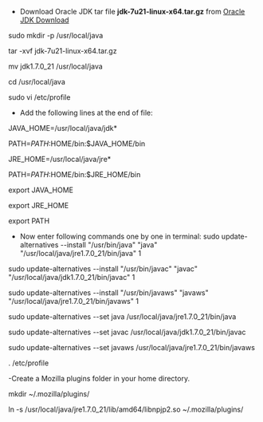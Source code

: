 - Download Oracle JDK tar file **jdk-7u21-linux-x64.tar.gz** from [Oracle JDK Download](http://www.oracle.com/technetwork/java/javase/downloads/index.html)

sudo mkdir -p /usr/local/java

tar -xvf jdk-7u21-linux-x64.tar.gz

mv jdk1.7.0_21 /usr/local/java

cd /usr/local/java

sudo vi /etc/profile

- Add the following lines at the end of file:

JAVA_HOME=/usr/local/java/jdk*

PATH=$PATH:$HOME/bin:$JAVA_HOME/bin

JRE_HOME=/usr/local/java/jre*

PATH=$PATH:$HOME/bin:$JRE_HOME/bin

export JAVA_HOME

export JRE_HOME

export PATH

- Now enter following commands one by one in terminal:
sudo update-alternatives --install "/usr/bin/java" "java" "/usr/local/java/jre1.7.0_21/bin/java" 1

sudo update-alternatives --install "/usr/bin/javac" "javac" "/usr/local/java/jdk1.7.0_21/bin/javac" 1

sudo update-alternatives --install "/usr/bin/javaws" "javaws" "/usr/local/java/jre1.7.0_21/bin/javaws" 1

sudo update-alternatives --set java /usr/local/java/jre1.7.0_21/bin/java

sudo update-alternatives --set javac /usr/local/java/jdk1.7.0_21/bin/javac

sudo update-alternatives --set javaws /usr/local/java/jre1.7.0_21/bin/javaws

. /etc/profile

-Create a Mozilla plugins folder in your home directory.

mkdir ~/.mozilla/plugins/

ln -s /usr/local/java/jre1.7.0_21/lib/amd64/libnpjp2.so ~/.mozilla/plugins/